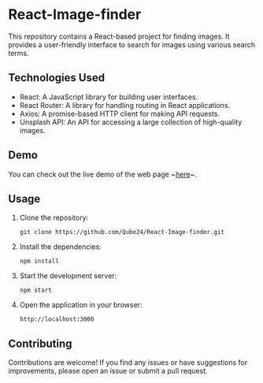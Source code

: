 # React-Image-finder

This repository contains a React-based project for finding images. It provides a user-friendly interface to search for images using various search terms.

## Technologies Used

- React: A JavaScript library for building user interfaces.
- React Router: A library for handling routing in React applications.
- Axios: A promise-based HTTP client for making API requests.
- Unsplash API: An API for accessing a large collection of high-quality images.

## Demo

You can check out the live demo of the web page ~[here](https://qube24.github.io/React-Image-finder/)~.

## Usage

1. Clone the repository:
   
     ```git clone https://github.com/Qube24/React-Image-finder.git```
      
2. Install the dependencies:
  
     ```npm install```
    
3. Start the development server:

     ```npm start```

4. Open the application in your browser:

    ```http://localhost:3000```

## Contributing

Contributions are welcome! If you find any issues or have suggestions for improvements, please open an issue or submit a pull request.
